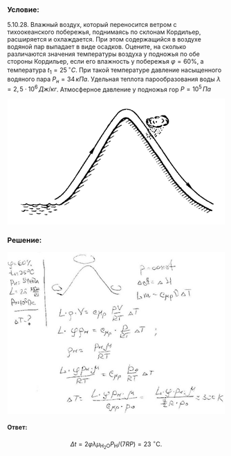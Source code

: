 ###  Условие:

$5.10.28.$ Влажный воздух, который переносится ветром с тихоокеанского побережья, поднимаясь по склонам Кордильер, расширяется и охлаждается. При этом содержащийся в воздухе водяной пар выпадает в виде осадков. Оцените, на сколько различаются значения температуры воздуха у подножья по обе стороны Кордильер, если его влажность у побережья $\varphi = 60 \%$, а температура $t_1 = 25 \,^{\circ}C$. При такой температуре давление насыщенного водяного пара $P_н = 34 \,кПа$. Удельная теплота парообразования воды $λ = 2{,}5 \cdot 10^6 \,Дж/кг$. Атмосферное давление у подножья гор $P = 10^5 \,Па$

![К задаче $5.10.28$|682x394, 45%](../../img/5.10.28/5.10.28.png)

###  Решение:

![|640x476, 67%](../../img/5.10.28/1.jpg)

#### Ответ:

$$
\Delta t=2\varphi\lambda\mu_{\mathrm{H}_{2}\mathrm{O}}P_{\mathrm{H}}/(7RP)=23~^{\circ}\mathrm{C}.
$$